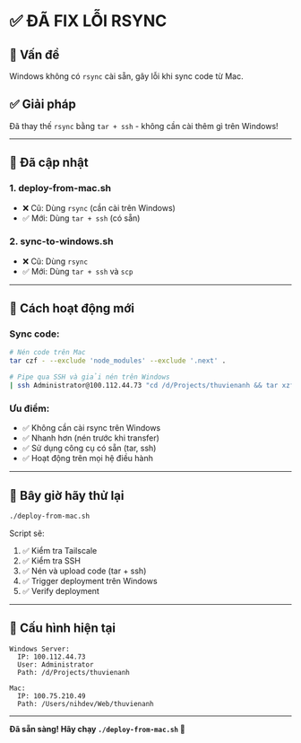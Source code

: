 # ✅ ĐÃ FIX LỖI RSYNC

## 🐛 Vấn đề

Windows không có `rsync` cài sẵn, gây lỗi khi sync code từ Mac.

## ✅ Giải pháp

Đã thay thế `rsync` bằng `tar + ssh` - không cần cài thêm gì trên Windows!

---

## 🔧 Đã cập nhật

### **1. deploy-from-mac.sh**
- ❌ Cũ: Dùng `rsync` (cần cài trên Windows)
- ✅ Mới: Dùng `tar + ssh` (có sẵn)

### **2. sync-to-windows.sh**
- ❌ Cũ: Dùng `rsync`
- ✅ Mới: Dùng `tar + ssh` và `scp`

---

## 🚀 Cách hoạt động mới

### **Sync code:**
```bash
# Nén code trên Mac
tar czf - --exclude 'node_modules' --exclude '.next' .

# Pipe qua SSH và giải nén trên Windows
| ssh Administrator@100.112.44.73 "cd /d/Projects/thuvienanh && tar xzf -"
```

### **Ưu điểm:**
- ✅ Không cần cài rsync trên Windows
- ✅ Nhanh hơn (nén trước khi transfer)
- ✅ Sử dụng công cụ có sẵn (tar, ssh)
- ✅ Hoạt động trên mọi hệ điều hành

---

## 🎯 Bây giờ hãy thử lại

```bash
./deploy-from-mac.sh
```

Script sẽ:
1. ✅ Kiểm tra Tailscale
2. ✅ Kiểm tra SSH
3. ✅ Nén và upload code (tar + ssh)
4. ✅ Trigger deployment trên Windows
5. ✅ Verify deployment

---

## 📝 Cấu hình hiện tại

```
Windows Server:
  IP: 100.112.44.73
  User: Administrator
  Path: /d/Projects/thuvienanh
  
Mac:
  IP: 100.75.210.49
  Path: /Users/nihdev/Web/thuvienanh
```

---

**Đã sẵn sàng! Hãy chạy `./deploy-from-mac.sh` 🚀**

